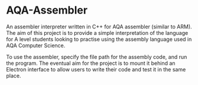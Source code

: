 # AQA-Assembler
An assembler interpreter written in C++ for AQA assembler (similar to ARM). The aim of this project is to provide a simple interpretation of the language for A level students looking to practise using the assembly language used in AQA Computer Science.

To use the assembler, specify the file path for the assembly code, and run the program. The eventual aim for the project is to mount it behind an Electron interface to allow users to write their code and test it in the same place.
